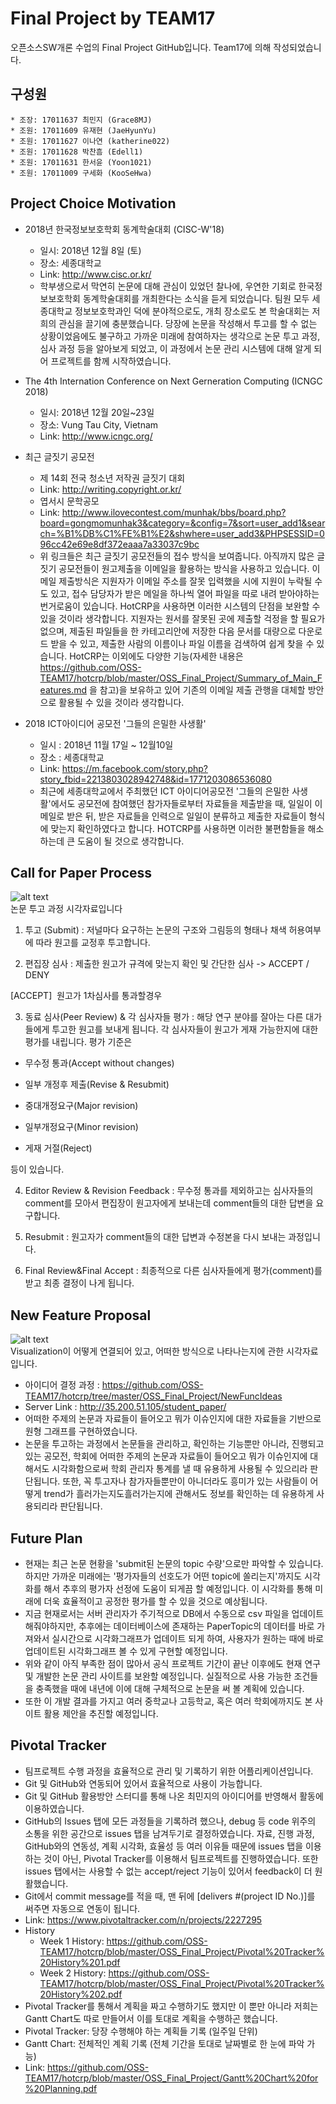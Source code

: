﻿# Final Project by TEAM17
오픈소스SW개론 수업의 Final Project GitHub입니다. Team17에 의해 작성되었습니다.

## 구성원
	* 조장: 17011637 최민지 (Grace8MJ)
	* 조원: 17011609 유재현 (JaeHyunYu)
	* 조원: 17011627 이나연 (katherine022)
	* 조원: 17011628 박찬흠 (Edell1)
	* 조원: 17011631 한서윤 (Yoon1021)
	* 조원: 17011009 구세화 (KooSeHwa)


## Project Choice Motivation
* 2018년 한국정보보호학회 동계학술대회 (CISC-W'18)
	- 일시: 2018년 12월 8일 (토)
	- 장소: 세종대학교
	- Link: http://www.cisc.or.kr/
	- 학부생으로서 막연히 논문에 대해 관심이 있었던 찰나에, 우연한 기회로 한국정보보호학회 동계학술대회를 개최한다는 소식을 듣게 되었습니다. 팀원 모두 세종대학교 정보보호학과인 덕에 분야적으로도, 개최 장소로도 본 학술대회는 저희의 관심을 끌기에 충분했습니다. 당장에 논문을 작성해서 투고를 할 수 없는 상황이었음에도 불구하고 가까운 미래에 참여하자는 생각으로 논문 투고 과정, 심사 과정 등을 알아보게 되었고, 이 과정에서 논문 관리 시스템에 대해 알게 되어 프로젝트를 함께 시작하였습니다.

* The 4th Internation Conference on Next Gerneration Computing (ICNGC 2018)
	- 일시: 2018년 12월 20일~23일
	- 장소: Vung Tau City, Vietnam
	- Link: http://www.icngc.org/

* 최근 글짓기 공모전
	- 제 14회 전국 청소년 저작권 글짓기 대회
	- Link: http://writing.copyright.or.kr/ 
	- 엽서시 문학공모
	- Link: http://www.ilovecontest.com/munhak/bbs/board.php?board=gongmomunhak3&category=&config=7&sort=user_add1&search=%B1%DB%C1%FE%B1%E2&shwhere=user_add3&PHPSESSID=096cc42e69e8df372eaaa7a33037c9bc
	- 위 링크들은 최근 글짓기 공모전들의 접수 방식을 보여줍니다. 
	아직까지 많은 글짓기 공모전들이 원고제출을 이메일을 활용하는 방식을 사용하고 있습니다. 
	이메일 제출방식은 지원자가 이메일 주소를 잘못 입력했을 시에 지원이 누락될 수도 있고, 접수 담당자가 받은 메일을 하나씩 열어 파일을 따로 내려 받아야하는 번거로움이 있습니다. 
	HotCRP을 사용하면 이러한 시스템의 단점을 보완할 수 있을 것이라 생각합니다. 
	지원자는 원서를 잘못된 곳에 제출할 걱정을 할 필요가 없으며, 제출된 파일들을 한 카테고리안에 저장한 다음 문서를 대량으로 다운로드 받을 수 있고, 제출한 사람의 이름이나 파일 이름을 검색하여 쉽게 찾을 수 있습니다. 
	HotCRP는 이외에도 다양한 기능(자세한 내용은 https://github.com/OSS-TEAM17/hotcrp/blob/master/OSS_Final_Project/Summary_of_Main_Features.md 을 참고)을 보유하고 있어 기존의 이메일 제출 관행을 대체할 방안으로 활용될 수 있을 것이라 생각합니다.

* 2018 ICT아이디어 공모전 '그들의 은밀한 사생활'
	- 일시 : 2018년 11월 17일 ~ 12월10일
	- 장소 : 세종대학교
	- Link: https://m.facebook.com/story.php?story_fbid=2213803028942748&id=1771203086536080
	- 최근에 세종대학교에서 주최했던 ICT 아이디어공모전 '그들의 은밀한 사생활'에서도 공모전에 참여했던 참가자들로부터 자료들을 제출받을 때, 일일이 이메일로 받은 뒤, 받은 자료들을 인력으로 일일이 분류하고 제출한 자료들이 형식에 맞는지 확인하였다고 합니다. HOTCRP를 사용하면 이러한 불편함들을 해소하는데 큰 도움이 될 것으로 생각합니다.


## Call for Paper Process
![alt text](https://github.com/OSS-TEAM17/hotcrp/blob/master/OSS_Final_Project/Call%20for%20Paper%20Process.png) <br/>
논문 투고 과정 시각자료입니다

1. 투고 (Submit) : 저널마다 요구하는 논문의 구조와 그림등의 형태나 채색 허용여부에 따라 원고를 교정후 투고합니다.

2. 편집장 심사 : 제출한 원고가 규격에 맞는지 확인 및 간단한 심사 -> ACCEPT / DENY

[ACCEPT]
​	원고가 1차심사를 통과할경우

3. 동료 심사(Peer Review) & 각 심사자들 평가 : 해당 연구 분야를 잘아는 다른 대가들에게 투고한 원고를 보내게 됩니다. 각 심사자들이 원고가 게재 가능한지에 대한 평가를 내립니다.
    평가 기준은

  - 무수정 통과(Accept without changes)

  - 일부 개정후 제출(Revise & Resubmit) 
  - 중대개정요구(Major revision)
  - 일부개정요구(Minor revision)
  - 게재 거절(Reject)

  등이 있습니다.

4. Editor Review & Revision Feedback  : 무수정 통과를 제외하고는 심사자들의 comment를 모아서 편집장이 원고자에게 보내는데 comment들의 대한 답변을 요구합니다.

5. Resubmit : 원고자가 comment들의 대한 답변과 수정본을 다시 보내는 과정입니다.

6. Final Review&Final Accept : 최종적으로 다른 심사자들에게 평가(comment)를 받고 최종 결정이 나게 됩니다.


## New Feature Proposal
![alt text](https://github.com/OSS-TEAM17/hotcrp/blob/master/OSS_Final_Project/Contribution%20Result.png) <br/>
Visualization이 어떻게 연결되어 있고, 어떠한 방식으로 나타나는지에 관한 시각자료 입니다.

* 아이디어 결정 과정 : https://github.com/OSS-TEAM17/hotcrp/tree/master/OSS_Final_Project/NewFuncIdeas
* Server Link : http://35.200.51.105/student_paper/
* 어떠한 주제의 논문과 자료들이 들어오고 뭐가 이슈인지에 대한 자료들을 기반으로 원형 그래프를 구현하였습니다.
* 논문을 투고하는 과정에서 논문들을 관리하고, 확인하는 기능뿐만 아니라, 진행되고 있는 공모전, 학회에 어떠한 주제의 논문과 자료들이 들어오고 뭐가 이슈인지에 대해서도 시각화함으로써 학회 관리자 통계를 낼 때 유용하게 사용될 수 있으리라 판단됩니다. 또한, 꼭 투고자나 참가자들뿐만이 아니더라도 흥미가 있는 사람들이 어떻게 trend가 흘러가는지도흘러가는지에 관해서도 정보를 확인하는 데 유용하게 사용되리라 판단됩니다.


## Future Plan
* 현재는 최근 논문 현황을 'submit된 논문의 topic 수량'으로만 파악할 수 있습니다. 하지만 가까운 미래에는 '평가자들의 선호도가 어떤 topic에 쏠리는지'까지도 시각화를 해서 추후의 평가자 선정에 도움이 되게끔 할 예정입니다. 이 시각화를 통해 미래에 더욱 효율적이고 공정한 평가를 할 수 있을 것으로 예상됩니다.
* 지금 현재로서는 서버 관리자가 주기적으로 DB에서 수동으로 csv 파일을 업데이트 해줘야하지만, 추후에는 데이터베이스에 존재하는 PaperTopic의 데이터를 바로 가져와서 실시간으로 시각화그래프가 업데이트 되게 하여, 사용자가 원하는 때에 바로 업데이트된 시각화그래프 볼 수 있게 구현할 예정입니다.
* 위와 같이 아직 부족한 점이 많아서 공식 프로젝트 기간이 끝난 이후에도 현재 연구 및 개발한 논문 관리 사이트를 보완할 예정입니다. 실질적으로 사용 가능한 조건들을 충족했을 때에 내년에 이에 대해 구체적으로 논문을 써 볼 계획에 있습니다. 
* 또한 이 개발 결과를 가지고 여러 중학교나 고등학교, 혹은 여러 학회에까지도 본 사이트 활용 제안을 추진할 예정입니다. 


## Pivotal Tracker
* 팀프로젝트 수행 과정을 효율적으로 관리 및 기록하기 위한 어플리케이션입니다.
* Git 및 GitHub와 연동되어 있어서 효율적으로 사용이 가능합니다.
* Git 및 GitHub 활용방안 스터디를 통해 나온 최민지의 아이디어를 반영해서 활동에 이용하였습니다.
* GitHub의 Issues 탭에 모든 과정들을 기록하려 했으나, debug 등 code 위주의 소통을 위한 공간으로 issues 탭을 남겨두기로 결정하였습니다. 자료, 진행 과정, GitHub와의 연동성, 계획 시각화, 효율성 등 여러 이유들 때문에 issues 탭을 이용하는 것이 아닌, Pivotal Tracker를 이용해서 팀프로젝트를 진행하였습니다. 또한 issues 탭에서는 사용할 수 없는 accept/reject 기능이 있어서 feedback이 더 원활했습니다.
* Git에서 commit message를 적을 때, 맨 뒤에 [delivers #(project ID No.)]를 써주면 자동으로 연동이 됩니다.
* Link: https://www.pivotaltracker.com/n/projects/2227295
* History
  * Week 1 History: https://github.com/OSS-TEAM17/hotcrp/blob/master/OSS_Final_Project/Pivotal%20Tracker%20History%201.pdf
  * Week 2 History: https://github.com/OSS-TEAM17/hotcrp/blob/master/OSS_Final_Project/Pivotal%20Tracker%20History%202.pdf
* Pivotal Tracker를 통해서 계획을 짜고 수행하기도 했지만 이 뿐만 아니라 저희는 Gantt Chart도 따로 만들어서 이를 토대로 계획을 수행하곤 했습니다.
* Pivotal Tracker: 당장 수행해야 하는 계획들 기록 (일주일 단위)
* Gantt Chart: 전체적인 계획 기록 (전체 기간을 토대로 날짜별로 한 눈에 파악 가능)
* Link: https://github.com/OSS-TEAM17/hotcrp/blob/master/OSS_Final_Project/Gantt%20Chart%20for%20Planning.pdf
